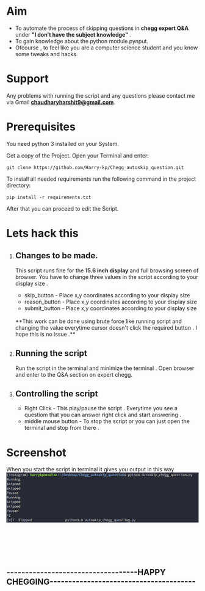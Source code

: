 # Aim 

- To automate the process of skipping questions in **chegg expert Q&A** under **"I don't have the subject knowledge"** .
- To gain knowledge about the python module pynput.
- Ofcourse , to feel like you are a computer science student and you know some tweaks and hacks.

# Support

Any problems with running the script and any questions please contact me via Gmail **chaudharyharshit9@gmail.com**.


# Prerequisites

You need python 3 installed on your System.

Get a copy of the Project. Open your Terminal and enter:

```
git clone https://github.com/Harry-kp/Chegg_autoskip_question.git
```

To install all needed requirements run the following command in the project directory:

```
pip install -r requirements.txt
```

After that you can proceed to edit the Script.


# Lets hack this

1. ## Changes to be made.
   This script runs fine for the **15.6 inch display** and full browsing screen of browser. You have to change three values in the script according to your display size .
   * skip_button  - Place x,y coordinates according to your display size
   * reason_button - Place x,y coordinates according to your display size
   * submit_button  - Place x,y coordinates according to your display size</br>

   </br>
   **This work can be done using brute force like running script and changing the value everytime cursor doesn't click the required button . I hope this is no issue .**
2. ## Running the script
    Run the script in the terminal and minimize the terminal . Open browser and enter to the Q&A section on expert chegg.
3. ## Controlling the script
   * Right Click - This play/pause the script . Everytime you see a questiom that you can answer right click and start answering .
   * middle mouse button - To stop the script or you can just open the terminal and stop from there .

# Screenshot 

When you start the script in terminal it gives you output in this way</br>
![alt go to repo and see the screenshots folder](https://github.com/Harry-kp/Chegg_autoskip_question/blob/main/Screenshots/chegg_ss.png)
</br>
</br>
</br>
</br>
</br>
</br>


## -----------------------------------HAPPY CHEGGING---------------------------------------
